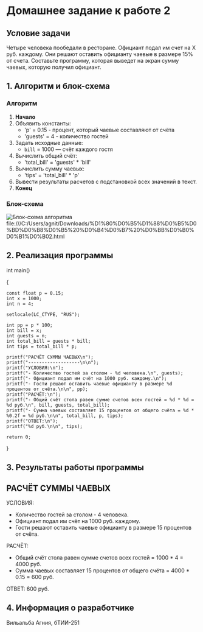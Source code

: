 # Домашнее задание к работе 2

## Условие задачи
Четыре человека пообедали в ресторане. Официант подал им счет на Х руб. каждому.
Они решают оставить официанту чаевые в размере 15% от счета. Составьте программу,
которая выведет на экран сумму чаевых, которую получил официант.

## 1. Алгоритм и блок-схема

### Алгоритм
1. **Начало**
2. Объявить константы:
   - 'p' = 0.15 - процент, который чаевые составляют от счёта
   - 'guests' = 4 - количество гостей
3. Задать исходные данные:
   - `bill` = 1000 — счёт каждого гостя
4. Вычислить общий счёт:
   - 'total_bill' = 'guests' * 'bill'
5. Вычислить сумму чаевых:
   - 'tips' = 'total_bill' * 'p'
6. Вывести результаты расчетов с подстановкой всех значений в текст.
7. **Конец**

### Блок-схема
![Блок-схема алгоритма](<img width="170" height="441" alt="решение дз лаба2" src="https://github.com/user-attachments/assets/5d43289e-e45d-4fa8-9930-b905aa52e8bc" />
) 
file:///C:/Users/agnit/Downloads/%D1%80%D0%B5%D1%88%D0%B5%D0%BD%D0%B8%D0%B5%20%D0%B4%D0%B7%20%D0%BB%D0%B0%D0%B1%D0%B02.html

## 2. Реализация программы

int main()

{

	const float p = 0.15;
	int x = 1000;
	int n = 4;

	setlocale(LC_CTYPE, "RUS");

	int pp = p * 100;
	int bill = x;
	int guests = n;
	int total_bill = guests * bill;
	int tips = total_bill * p;

	printf("РАСЧЁТ СУММЫ ЧАЕВЫХ\n");
	printf("-------------------\n\n");
	printf("УСЛОВИЯ:\n");
	printf("- Количество гостей за столом - %d человека.\n", guests);
	printf("- Официант подал им счёт на 1000 руб. каждому.\n");
	printf("- Гости решают оставить чаевые официанту в размере %d процентов от счёта.\n\n", pp);
	printf("РАСЧЁТ:\n");
	printf("- Общий счёт стола равен сумме счетов всех гостей = %d * %d = %d руб.\n", bill, guests, total_bill);
	printf("- Сумма чаевых составляет 15 процентов от общего счёта = %d * %0.2f = %d руб.\n\n", total_bill, p, tips);
	printf("ОТВЕТ:\n");
	printf("%d руб.\n\n", tips);

	return 0;

}


## 3. Результаты работы программы

РАСЧЁТ СУММЫ ЧАЕВЫХ
-------------------

УСЛОВИЯ:
- Количество гостей за столом - 4 человека.
- Официант подал им счёт на 1000 руб. каждому.
- Гости решают оставить чаевые официанту в размере 15 процентов от счёта.

РАСЧЁТ:
- Общий счёт стола равен сумме счетов всех гостей = 1000 * 4 = 4000 руб.
- Сумма чаевых составляет 15 процентов от общего счёта = 4000 * 0.15 = 600 руб.

ОТВЕТ:
600 руб.

## 4. Информация о разработчике

Вильальба Агния, бТИИ-251
